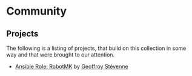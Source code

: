 # Community

## Projects
The following is a listing of projects, that build on this collection in some way and that were brought to our attention.
- [Ansible Role: RobotMK](https://github.com/geof77/ansible-robotmk) by [Geoffroy Stévenne](https://github.com/geof77)